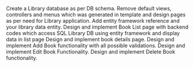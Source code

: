 Create a Library database as per DB schema.
Remove default views, controllers and menus which was generated in template and design pages as per need for Library application. Add entity framework reference and your library data entity. Design and implement Book List page with backend codes which access SQL Library DB using entity framework and display data in list page
Design and implement book details page.
Design and implement Add Book functionality with all possible validations.
Design and implement Edit Book Functionality.
Design and implement Delete Book functionality.
